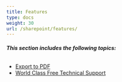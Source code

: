 ```yaml
---
title: Features
type: docs
weight: 30
url: /sharepoint/features/
---
```


###### **This section includes the following topics:** 
- [Export to PDF](/pdf/sharepoint/export-to-pdf-html/) 
- [World Class Free Technical Support](/pdf/sharepoint/world-class-free-technical-support-html/) 
